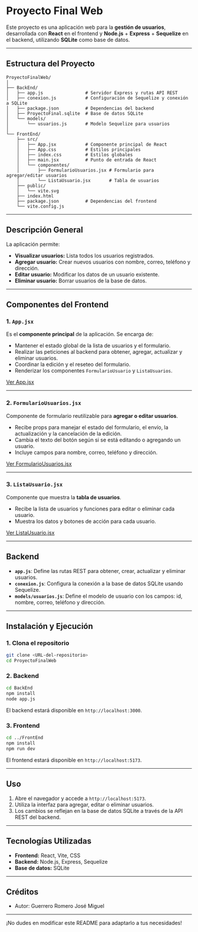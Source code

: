 # Proyecto Final Web

Este proyecto es una aplicación web para la **gestión de usuarios**, desarrollada con **React** en el frontend y **Node.js** + **Express** + **Sequelize** en el backend, utilizando **SQLite** como base de datos.

---

## Estructura del Proyecto

```
ProyectoFinalWeb/
│
├── BackEnd/
│   ├── app.js                # Servidor Express y rutas API REST
│   ├── conexion.js           # Configuración de Sequelize y conexión a SQLite
│   ├── package.json          # Dependencias del backend
│   ├── ProyectoFinal.sqlite  # Base de datos SQLite
│   └── models/
│       └── usuarios.js       # Modelo Sequelize para usuarios
│
└── FrontEnd/
    ├── src/
    │   ├── App.jsx           # Componente principal de React
    │   ├── App.css           # Estilos principales
    │   ├── index.css         # Estilos globales
    │   ├── main.jsx          # Punto de entrada de React
    │   └── componentes/
    │       ├── FormularioUsuarios.jsx # Formulario para agregar/editar usuarios
    │       └── ListaUsuario.jsx       # Tabla de usuarios
    ├── public/
    │   └── vite.svg
    ├── index.html
    ├── package.json          # Dependencias del frontend
    └── vite.config.js
```

---

## Descripción General

La aplicación permite:

- **Visualizar usuarios:** Lista todos los usuarios registrados.
- **Agregar usuario:** Crear nuevos usuarios con nombre, correo, teléfono y dirección.
- **Editar usuario:** Modificar los datos de un usuario existente.
- **Eliminar usuario:** Borrar usuarios de la base de datos.

---

## Componentes del Frontend

### 1. `App.jsx`

Es el **componente principal** de la aplicación. Se encarga de:

- Mantener el estado global de la lista de usuarios y el formulario.
- Realizar las peticiones al backend para obtener, agregar, actualizar y eliminar usuarios.
- Coordinar la edición y el reseteo del formulario.
- Renderizar los componentes `FormularioUsuario` y `ListaUsuarios`.

[Ver App.jsx](FrontEnd/src/App.jsx)

---

### 2. `FormularioUsuarios.jsx`

Componente de formulario reutilizable para **agregar o editar usuarios**.

- Recibe props para manejar el estado del formulario, el envío, la actualización y la cancelación de la edición.
- Cambia el texto del botón según si se está editando o agregando un usuario.
- Incluye campos para nombre, correo, teléfono y dirección.

[Ver FormularioUsuarios.jsx](FrontEnd/src/componentes/FormularioUsuarios.jsx)

---

### 3. `ListaUsuario.jsx`

Componente que muestra la **tabla de usuarios**.

- Recibe la lista de usuarios y funciones para editar o eliminar cada usuario.
- Muestra los datos y botones de acción para cada usuario.

[Ver ListaUsuario.jsx](FrontEnd/src/componentes/ListaUsuario.jsx)

---

## Backend

- **`app.js`**: Define las rutas REST para obtener, crear, actualizar y eliminar usuarios.
- **`conexion.js`**: Configura la conexión a la base de datos SQLite usando Sequelize.
- **`models/usuarios.js`**: Define el modelo de usuario con los campos: id, nombre, correo, teléfono y dirección.

---

## Instalación y Ejecución

### 1. Clona el repositorio

```bash
git clone <URL-del-repositorio>
cd ProyectoFinalWeb
```

### 2. Backend

```bash
cd BackEnd
npm install
node app.js
```
El backend estará disponible en `http://localhost:3000`.

### 3. Frontend

```bash
cd ../FrontEnd
npm install
npm run dev
```
El frontend estará disponible en `http://localhost:5173`.

---

## Uso

1. Abre el navegador y accede a `http://localhost:5173`.
2. Utiliza la interfaz para agregar, editar o eliminar usuarios.
3. Los cambios se reflejan en la base de datos SQLite a través de la API REST del backend.

---

## Tecnologías Utilizadas

- **Frontend:** React, Vite, CSS
- **Backend:** Node.js, Express, Sequelize
- **Base de datos:** SQLite

---

## Créditos

- Autor: Guerrero Romero José Miguel

---

¡No dudes en modificar este README para adaptarlo a tus necesidades!
